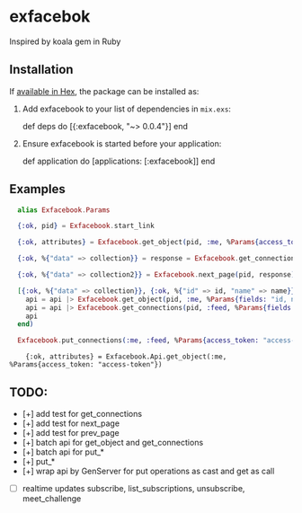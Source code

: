 # exfacebok

Inspired by koala gem in Ruby

## Installation

If [available in Hex](https://hex.pm/docs/publish), the package can be installed as:

  1. Add exfacebook to your list of dependencies in `mix.exs`:

        def deps do
          [{:exfacebook, "~> 0.0.4"}]
        end

  2. Ensure exfacebook is started before your application:

        def application do
          [applications: [:exfacebook]]
        end


## Examples


```elixir
  alias Exfacebook.Params

  {:ok, pid} = Exfacebook.start_link

  {:ok, attributes} = Exfacebook.get_object(pid, :me, %Params{access_token: "access-token"})
```

```elixir
  {:ok, %{"data" => collection}} = response = Exfacebook.get_connections(pid, :feed, %Params{fields: "id, name", access_token: "access-token"})
```

```elixir
  {:ok, %{"data" => collection2}} = Exfacebook.next_page(pid, response)
```

```elixir
  [{:ok, %{"data" => collection}}, {:ok, %{"id" => id, "name" => name}}] = Exfacebook.batch(%Params{access_token: "access-token"}, fn(api) ->
    api = api |> Exfacebook.get_object(pid, :me, %Params{fields: "id, name"})
    api = api |> Exfacebook.get_connections(pid, :feed, %Params{fields: "id, name"})
    api
  end)
```


``` elixir
  Exfacebook.put_connections(:me, :feed, %Params{access_token: "access-token"}, %{message: "hello"})
```


```
    {:ok, attributes} = Exfacebook.Api.get_object(:me, %Params{access_token: "access-token"})
```

## TODO:

- [+] add test for get_connections
- [+] add test for next_page
- [+] add test for prev_page
- [+] batch api for get_object and get_connections
- [+] batch api for put_*
- [+] put_*
- [+] wrap api by GenServer for put operations as cast and get as call
- [ ] realtime updates subscribe, list_subscriptions, unsubscribe, meet_challenge
